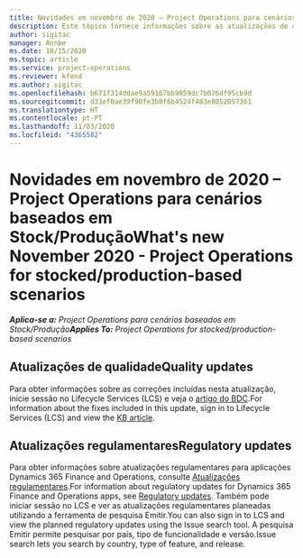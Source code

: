 ```yaml
---
title: Novidades em novembro de 2020 – Project Operations para cenários baseados em Stock/Produção
description: Este tópico fornece informações sobre as atualizações de qualidade disponíveis na versão de novembro de 2020 do Project Operations para cenários baseados em Stock e Produção.
author: sigitac
manager: Annbe
ms.date: 10/15/2020
ms.topic: article
ms.service: project-operations
ms.reviewer: kfend
ms.author: sigitac
ms.openlocfilehash: b671f314ddae9a59167bb9059dc7b076df95cb9d
ms.sourcegitcommit: d33ef0ae39f90fe3b0f6b4524f483e8052057361
ms.translationtype: HT
ms.contentlocale: pt-PT
ms.lasthandoff: 11/03/2020
ms.locfileid: "4365582"
---
```

# <a name="whats-new-november-2020---project-operations-for-stockedproduction-based-scenarios"></a><span data-ttu-id="99268-103">Novidades em novembro de 2020 – Project Operations para cenários baseados em Stock/Produção</span><span class="sxs-lookup"><span data-stu-id="99268-103">What's new November 2020 - Project Operations for stocked/production-based scenarios</span></span>

<span data-ttu-id="99268-104">_**Aplica-se a:** Project Operations para cenários baseados em Stock/Produção_</span><span class="sxs-lookup"><span data-stu-id="99268-104">_**Applies To:** Project Operations for stocked/production-based scenarios_</span></span>

## <a name="quality-updates"></a><span data-ttu-id="99268-105">Atualizações de qualidade</span><span class="sxs-lookup"><span data-stu-id="99268-105">Quality updates</span></span>

<span data-ttu-id="99268-106">Para obter informações sobre as correções incluídas nesta atualização, inicie sessão no Lifecycle Services (LCS) e veja o [artigo do BDC](https://fix.lcs.dynamics.com/Issue/Details?bugId=488609&amp;dbType=3&amp;qc=8251e8e1d5e2386de850599926c1adc3fec8e2ba25308036d22cdfe0a1c28fc7).</span><span class="sxs-lookup"><span data-stu-id="99268-106">For information about the fixes included in this update, sign in to Lifecycle Services (LCS) and view the [KB article](https://fix.lcs.dynamics.com/Issue/Details?bugId=488609&amp;dbType=3&amp;qc=8251e8e1d5e2386de850599926c1adc3fec8e2ba25308036d22cdfe0a1c28fc7).</span></span>

## <a name="regulatory-updates"></a><span data-ttu-id="99268-107">Atualizações regulamentares</span><span class="sxs-lookup"><span data-stu-id="99268-107">Regulatory updates</span></span>

<span data-ttu-id="99268-108">Para obter informações sobre atualizações regulamentares para aplicações Dynamics 365 Finance and Operations, consulte [Atualizações regulamentares](https://docs.microsoft.com/dynamics365/finance/localizations/regulatory-updates).</span><span class="sxs-lookup"><span data-stu-id="99268-108">For information about regulatory updates for Dynamics 365 Finance and Operations apps, see [Regulatory updates](https://docs.microsoft.com/dynamics365/finance/localizations/regulatory-updates).</span></span> <span data-ttu-id="99268-109">Também pode iniciar sessão no LCS e ver as atualizações regulamentares planeadas utilizando a ferramenta de pesquisa Emitir.</span><span class="sxs-lookup"><span data-stu-id="99268-109">You can also sign in to LCS and view the planned regulatory updates using the Issue search tool.</span></span> <span data-ttu-id="99268-110">A pesquisa Emitir permite pesquisar por país, tipo de funcionalidade e versão.</span><span class="sxs-lookup"><span data-stu-id="99268-110">Issue search lets you search by country, type of feature, and release.</span></span>
